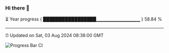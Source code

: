 ### Hi there 👋

⏳ Year progress { █████████████████▁▁▁▁▁▁▁▁▁▁▁▁▁ } 58.84 %

---

⏰ Updated on Sat, 03 Aug 2024 08:38:00 GMT

![Progress Bar CI](https://github.com/IshwaranRudhara/GIT-ACTION/workflows/Progress%20Bar%20CI/badge.svg)
